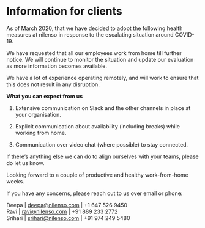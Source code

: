 # Information for clients

As of March 2020, that we have decided to adopt the following health measures at nilenso in response to the escalating situation around COVID-19. 

We have requested that all our employees work from home till further notice. We will continue to monitor the situation and update our evaluation as more information becomes available.

  
We have a lot of experience operating remotely, and will work to ensure that this does not result in any disruption.  
  
**What you can expect from us**  
1. Extensive communication on Slack and the other channels in place at your organisation.

2. Explicit communication about availability \(including breaks\) while working from home.

3. Communication over video chat \(where possible\) to stay connected.  
  
If there’s anything else we can do to align ourselves with your teams, please do let us know.

  
Looking forward to a couple of productive and healthy work-from-home weeks.

  
If you have any concerns, please reach out to us over email or phone:

Deepa \| [deepa@nilenso.com](mailto:deepa@nilenso.com) \| +1 647 526 9450  
Ravi \| [ravi@nilenso.com](mailto:ravi@nilenso.com) \| +91 889 233 2772  
Srihari \| [srihari@nilenso.com](mailto:srihari@nilenso.com) \| +91 974 249 5480

